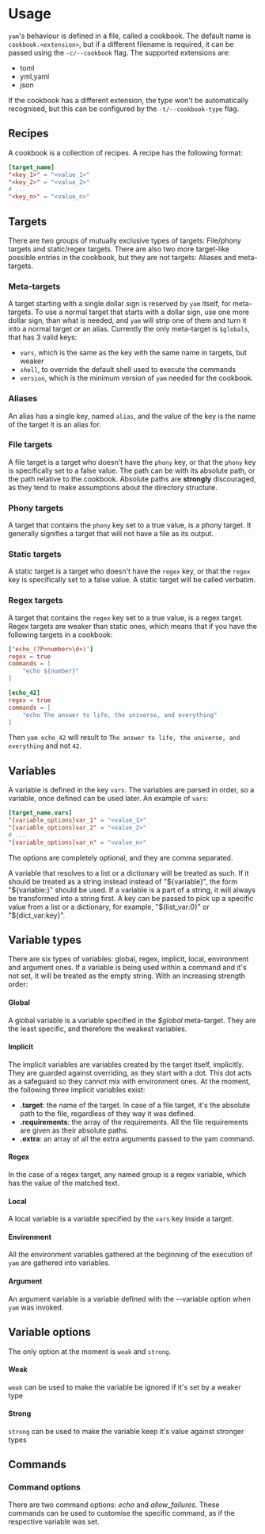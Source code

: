# Usage

`yam`'s behaviour is defined in a file, called a cookbook. The default name is
`cookbook.<extension>`, but if a different filename is required, it can be passed
using the `-c/--cookbook` flag. The supported extensions are:

- toml
- yml,yaml
- json

If the cookbook has a different extension, the type won't be automatically recognised,
but this can be configured by the `-t/--cookbook-type` flag.

## Recipes

A cookbook is a collection of recipes. A recipe has the following format:

``` toml title="cookbook.toml"
[target_name]
"<key_1>" = "<value_1>"
"<key_2>" = "<value_2>"
# ...
"<key_n>" = "<value_n>"
```

## Targets

There are two groups of mutually exclusive types of targets: File/phony targets and
static/regex targets. There are also two more target-like possible entries in the cookbook,
but they are not targets: Aliases and meta-targets.

### Meta-targets

A target starting with a single dollar sign is reserved by `yam` itself, for meta-targets.
To use a normal target that starts with a dollar sign, use one more dollar sign, than what
is needed, and `yam` will strip one of them and turn it into a normal target or an alias.
Currently the only meta-target is `$globals`, that has 3 valid keys:

- `vars`, which is the same as the key with the same name in targets, but weaker
- `shell`, to override the default shell used to execute the commands
- `version`, which is the minimum version of `yam` needed for the cookbook.

### Aliases

An alias has a single key, named `alias`, and the value of the key is the name of the
target it is an alias for.

### File targets

A file target is a target who doesn't have the `phony` key, or that the `phony` key is
specifically set to a false value. The path can be with its absolute path, or the path
relative to the cookbook. Absolute paths are **strongly** discouraged, as they tend to
make assumptions about the directory structure.

### Phony targets

A target that contains the `phony` key set to a true value, is a phony target. It
generally signifies a target that will not have a file as its output.

### Static targets

A static target is a target who doesn't have the `regex` key, or that the `regex` key is
specifically set to a false value. A static target will be called verbatim.

### Regex targets

A target that contains the `regex` key set to a true value, is a regex target. Regex targets
are weaker than static ones, which means that if you have the following targets in a cookbook:

``` toml title="cookbook.toml"
['echo_(?P<number>\d+)']
regex = true
commands = [
    "echo ${number}"
]

[echo_42]
regex = true
commands = [
    "echo The answer to life, the universe, and everything"
]
```

Then `yam echo_42` will result to `The answer to life, the universe, and everything`
and not `42`.

## Variables

A variable is defined in the key `vars`. The variables are parsed in order, so a variable,
once defined can be used later. An example of `vars`:

``` toml
[target_name.vars]
"[variable_options]var_1" = "<value_1>"
"[variable_options]var_2" = "<value_2>"
# ...
"[variable_options]var_n" = "<value_n>"
```

The options are completely optional, and they are comma separated.

A variable that resolves to a list or a dictionary will be treated as such. If it should be
treated as a string instead instead of "${variable}", the form "${variable:}" should be used.
If a variable is a part of a string, it will always be transformed into a string first. A
key can be passed to pick up a specific value from a list or a dictionary, for example,
"${list_var:0}" or "${dict_var:key}".

## Variable types

There are six types of variables: global, regex, implicit, local, environment and argument ones.
If a variable is being used within a command and it's not set, it will be treated as the empty
string. With an increasing strength order:

#### Global

A global variable is a variable specified in the *$global* meta-target. They are the least specific,
and therefore the weakest variables.

#### Implicit

The implicit variables are variables created by the target itself, implicitly. They are guarded against
overriding, as they start with a dot. This dot acts as a safeguard so they cannot mix with environment ones.
At the moment, the following three implicit variables exist:

- **.target**: the name of the target. In case of a file target, it's the absolute path to the file, regardless
  of they way it was defined.
- **.requirements**: the array of the requirements. All the file requirements are given as their absolute paths.
- **.extra**: an array of all the extra arguments passed to the yam command.

#### Regex

In the case of a regex target, any named group is a regex variable, which has the value of the matched text.

#### Local

A local variable is a variable specified by the `vars` key inside a target.

#### Environment

All the environment variables gathered at the beginning of the execution of `yam` are gathered into variables.

#### Argument

An argument variable is a variable defined with the --variable option when `yam` was invoked.

## Variable options

The only option at the moment is `weak` and `strong`.

#### Weak

`weak` can be used to make the variable be ignored if it's set by a weaker type

#### Strong

`strong` can be used to make the variable keep it's value against stronger types

## Commands

### Command options

There are two command options: *echo* and *allow_failures*. These commands can be used to customise the specific command,
as if the respective variable was set.
